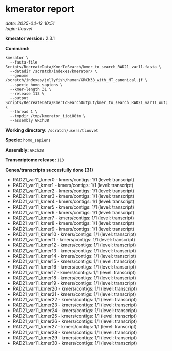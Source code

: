 # kmerator report
*date: 2025-04-13 10:51*  
*login: tlouvet*

**kmerator version:** 2.3.1

**Command:**

```
kmerator \
  --fasta-file Scripts/RecreateData/KmerToSearch/kmer_to_search_RAD21_var11.fasta \
  --datadir /scratch/indexes/kmerator/ \
  --genome /scratch/indexes/jellyfish/human/GRCh38_with_MT_canonical.jf \
  --specie homo_sapiens \
  --kmer-length 31 \
  --release 113 \
  --output Scripts/RecreateData/KmerToSearchOutput/kmer_to_search_RAD21_var11_output \
  --thread 1 \
  --tmpdir /tmp/kmerator_iioi88tm \
  --assembly GRCh38
```

**Working directory:** `/scratch/users/tlouvet`

**Specie:** `homo_sapiens`

**Assembly:** `GRCh38`

**Transcriptome release:** `113`

**Genes/transcripts succesfully done (31)**

- RAD21_var11_kmer0 - kmers/contigs: 1/1 (level: transcript)
- RAD21_var11_kmer1 - kmers/contigs: 1/1 (level: transcript)
- RAD21_var11_kmer2 - kmers/contigs: 1/1 (level: transcript)
- RAD21_var11_kmer3 - kmers/contigs: 1/1 (level: transcript)
- RAD21_var11_kmer4 - kmers/contigs: 1/1 (level: transcript)
- RAD21_var11_kmer5 - kmers/contigs: 1/1 (level: transcript)
- RAD21_var11_kmer6 - kmers/contigs: 1/1 (level: transcript)
- RAD21_var11_kmer7 - kmers/contigs: 1/1 (level: transcript)
- RAD21_var11_kmer8 - kmers/contigs: 1/1 (level: transcript)
- RAD21_var11_kmer9 - kmers/contigs: 1/1 (level: transcript)
- RAD21_var11_kmer10 - kmers/contigs: 1/1 (level: transcript)
- RAD21_var11_kmer11 - kmers/contigs: 1/1 (level: transcript)
- RAD21_var11_kmer12 - kmers/contigs: 1/1 (level: transcript)
- RAD21_var11_kmer13 - kmers/contigs: 1/1 (level: transcript)
- RAD21_var11_kmer14 - kmers/contigs: 1/1 (level: transcript)
- RAD21_var11_kmer15 - kmers/contigs: 1/1 (level: transcript)
- RAD21_var11_kmer16 - kmers/contigs: 1/1 (level: transcript)
- RAD21_var11_kmer17 - kmers/contigs: 1/1 (level: transcript)
- RAD21_var11_kmer18 - kmers/contigs: 1/1 (level: transcript)
- RAD21_var11_kmer19 - kmers/contigs: 1/1 (level: transcript)
- RAD21_var11_kmer20 - kmers/contigs: 1/1 (level: transcript)
- RAD21_var11_kmer21 - kmers/contigs: 1/1 (level: transcript)
- RAD21_var11_kmer22 - kmers/contigs: 1/1 (level: transcript)
- RAD21_var11_kmer23 - kmers/contigs: 1/1 (level: transcript)
- RAD21_var11_kmer24 - kmers/contigs: 1/1 (level: transcript)
- RAD21_var11_kmer25 - kmers/contigs: 1/1 (level: transcript)
- RAD21_var11_kmer26 - kmers/contigs: 1/1 (level: transcript)
- RAD21_var11_kmer27 - kmers/contigs: 1/1 (level: transcript)
- RAD21_var11_kmer28 - kmers/contigs: 1/1 (level: transcript)
- RAD21_var11_kmer29 - kmers/contigs: 1/1 (level: transcript)
- RAD21_var11_kmer30 - kmers/contigs: 1/1 (level: transcript)
